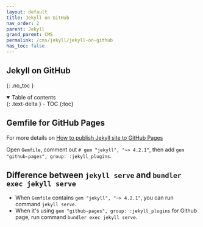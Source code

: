```yaml
---
layout: default    
title: Jekyll on GitHub  
nav_order: 2
parent: Jekyll
grand_parent: CMS
permalink: /cms/jekyll/jekyll-on-github
has_toc: false
---
```


## Jekyll on GitHub
{: .no_toc } 

<details open markdown="block">
  <summary>
    Table of contents
  </summary>
  {: .text-delta }
- TOC
{:toc}
</details>

## Gemfile for GitHub Pages

For more details on [How to publish Jekyll site to GitHub Pages](/git/publish-jekyll-theme-to-github-pages)

Open `Gemfile`, comment out `# gem "jekyll", "~> 4.2.1"`, then add `gem "github-pages", group: :jekyll_plugins`. 

## Difference between `jekyll serve` and `bundler exec jekyll serve` 

* When `Gemfile` contains `gem "jekyll", "~> 4.2.1"`, you can run command `jekyll serve`. 
* When it's using `gem "github-pages", group: :jekyll_plugins` for Github page, run command `bundler exec jekyll serve`. 